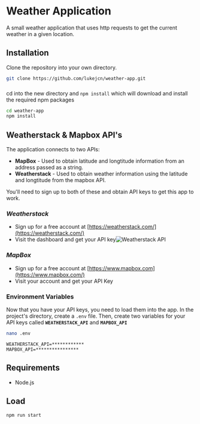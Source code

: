 # Weather Application

A small weather application that uses http requests to get the current weather in a given location. 

## Installation

Clone the repository into your own directory.
```bash
git clone https://github.com/lukejcn/weather-app.git
```
###
cd into the new directory and `npm install` which will download and install the required npm packages
```bash
cd weather-app
npm install
```

## Weatherstack & Mapbox API's
The application connects to two APIs:
* **MapBox** - Used to obtain latitude and longtitude information from an address passed as a string.
* **Weatherstack** - Used to obtain weather information using the latitude and longtitude from the mapbox API.

You'll need to sign up to both of these and obtain API keys to get this app to work. 
### *Weatherstack*
* Sign up for a free account at [https://weatherstack.com/](https://weatherstack.com/)
* Visit the dashboard and get your API key![Weatherstack API](https://user-images.githubusercontent.com/76432380/148138650-470db28b-fd0d-4f74-bde3-c502e9a5a008.png)

### *MapBox*
* Sign up for a free account at [https://www.mapbox.com](https://www.mapbox.com/)
* Visit your account and get your API Key

### Environment Variables
Now that you have your API keys, you need to load them into the app. In the project's directory, create a `.env` file. Then, create two variables for your API keys called **`WEATHERSTACK_API`** and **`MAPBOX_API`**

```bash
nano .env
```

```dosini
WEATHERSTACK_API=************
MAPBOX_API=****************
```
## Requirements
* Node.js
## Load
```bash 
npm run start
```